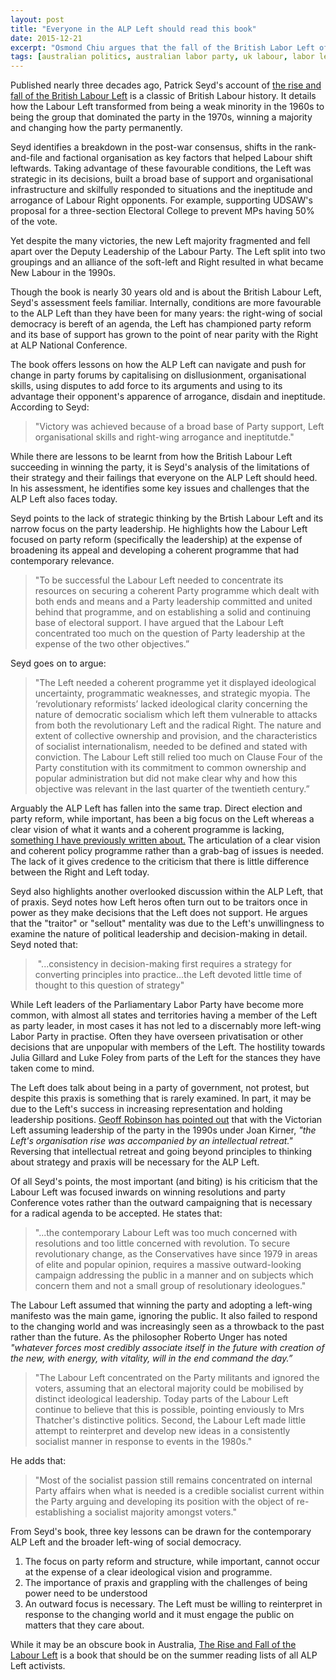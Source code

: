 ```yaml
---
layout: post
title: "Everyone in the ALP Left should read this book"
date: 2015-12-21
excerpt: "Osmond Chiu argues that the fall of the British Labor Left offers lessons."
tags: [australian politics, australian labor party, uk labour, labor left, socialism,]
---
```


Published nearly three decades ago, Patrick Seyd's account of <a href="http://www.palgrave.com/page/detail/the-rise-and-fall-of-the-labour-left-patrick-seyd/?sf1=barcode&amp;st1=9780333447475">the rise and fall of the British Labour Left</a> is a classic of British Labour history. It details how the Labour Left transformed from being a weak minority in the 1960s to being the group that dominated the party in the 1970s, winning a majority and changing how the party permanently.

Seyd identifies a breakdown in the post-war consensus, shifts in the rank-and-file and factional organisation as key factors that helped Labour shift leftwards. Taking advantage of these favourable conditions, the Left was strategic in its decisions, built a broad base of support and organisational infrastructure and skilfully responded to situations and the ineptitude and arrogance of Labour Right opponents. For example, supporting UDSAW's proposal for a three-section Electoral College to prevent MPs having 50% of the vote.

Yet despite the many victories, the new Left majority fragmented and fell apart over the Deputy Leadership of the Labour Party. The Left split into two groupings and an alliance of the soft-left and Right resulted in what became New Labour in the 1990s.

Though the book is nearly 30 years old and is about the British Labour Left, Seyd's assessment feels familiar. Internally, conditions are more favourable to the ALP Left than they have been for many years: the right-wing of social democracy is bereft of an agenda, the Left has championed party reform and its base of support has grown to the point of near parity with the Right at ALP National Conference.

The book offers lessons on how the ALP Left can navigate and push for change in party forums by capitalising on disllusionment, organisational skills, using disputes to add force to its arguments and using to its advantage their opponent's apparence of arrogance, disdain and ineptitude. According to Seyd:
<blockquote>"Victory was achieved because of a broad base of Party support, Left organisational skills and right-wing arrogance and ineptitutde."</blockquote>
While there are lessons to be learnt from how the British Labour Left succeeding in winning the party, it is Seyd's analysis of the limitations of their strategy and their failings that everyone on the ALP Left should heed. In his assessment, he identifies some key issues and challenges that the ALP Left also faces today.

Seyd points to the lack of strategic thinking by the Brtish Labour Left and its narrow focus on the party leadership. He highlights how the Labour Left focused on party reform (specifically the leadership) at the expense of broadening its appeal and developing a coherent programme that had contemporary relevance.
<blockquote>"To be successful the Labour Left needed to concentrate its resources on securing a coherent Party programme which dealt with both ends and means and a Party leadership committed and united behind that programme, and on establishing a solid and continuing base of electoral support. I have argued that the Labour Left concentrated too much on the question of Party leadership at the expense of the two other objectives.”</blockquote>
Seyd goes on to argue:
<blockquote>"The Left needed a coherent programme yet it displayed ideological uncertainty, programmatic weaknesses, and strategic myopia. The ‘revolutionary reformists’ lacked ideological clarity concerning the nature of democratic socialism which left them vulnerable to attacks from both the revolutionary Left and the radical Right. The nature and extent of collective ownership and provision, and the characteristics of socialist internationalism, needed to be defined and stated with conviction. The Labour Left still relied too much on Clause Four of the Party constitution with its commitment to common ownership and popular administration but did not make clear why and how this objective was relevant in the last quarter of the twentieth century.”</blockquote>
Arguably the ALP Left has fallen into the same trap. Direct election and party reform, while important, has been a big focus on the Left whereas a clear vision of what it wants and a coherent programme is lacking, <a href="https://agitateeducateopine.wordpress.com/2014/02/25/what-is-the-point-of-the-labor-left/">something I have previously written about.</a>&nbsp;The articulation of a clear vision and coherent policy programme rather than a grab-bag of issues is needed. The lack of it gives credence to the criticism that there is little difference between the Right and Left today.

Seyd also highlights another overlooked discussion within the ALP Left, that of praxis. Seyd notes how Left heros often turn out to be traitors once in power as they make decisions that the Left does not support. He argues that the "traitor" or "sellout" mentality was due to the Left's unwillingness to examine the nature of political leadership and decision-making in detail. Seyd noted that:
<blockquote>&nbsp;"...consistency in decision-making first requires a strategy for converting principles into practice...the Left devoted little time of thought to this question of strategy"</blockquote>
While Left leaders of the Parliamentary Labor Party have become more common, with almost all states and territories having a member of the Left as party leader, in most cases it has not led to a discernably more left-wing Labor Party in practise. Often they have overseen privatisation or other decisions that are unpopular with members of the Left. The hostility towards Julia Gillard and Luke Foley from parts of the Left for the stances they have taken come to mind.

The Left does talk about being in a party of government, not protest, but despite this praxis is something that is rarely examined. In part, it may be due to the Left's success in increasing representation and holding leadership positions. <a href="http://theconversation.com/joan-kirner-a-pioneering-leader-for-the-left-as-well-as-women-42639">Geoff Robinson has pointed out</a> that with the Victorian Left assuming leadership of the party in the 1990s under Joan Kirner, <i>"the Left's organisation rise was accompanied by an intellectual retreat."</i> Reversing that intellectual retreat and going beyond principles to thinking about strategy and praxis will be necessary for the ALP Left.

Of all Seyd's points, the most important (and biting) is his criticism that the Labour Left was focused inwards on winning resolutions and party Conference votes rather than the outward campaigning that is necessary for a radical agenda to be accepted. He states that:
<blockquote>"...the contemporary Labour Left was too much concerned with resolutions and too little concerned with revolution. To secure revolutionary change, as the Conservatives have since 1979 in areas of elite and popular opinion, requires a massive outward-looking campaign addressing the public in a manner and on subjects which concern them and not a small group of resolutionary ideologues."</blockquote>
The Labour Left assumed that winning the party and adopting a left-wing manifesto was the main game, ignoring the public. It also failed to respond to the changing world and was increasingly seen as a throwback to the past rather than the future. As the philosopher Roberto Unger has noted <i>"whatever forces most credibly associate itself in the future with creation of the new, with energy, with vitality, will in the end command the day.”</i>
<blockquote>"The Labour Left concentrated on the Party militants and ignored the voters, assuming that an electoral majority could be mobilised by distinct ideological leadership. Today parts of the Labour Left continue to believe that this is possible, pointing enviously to Mrs Thatcher's distinctive politics. Second, the Labour Left made little attempt to reinterpret and develop new ideas in a consistently socialist manner in response to events in the 1980s."</blockquote>
He adds that:
<blockquote>"Most of the socialist passion still remains concentrated on internal Party affairs when what is needed is a credible socialist current within the Party arguing and developing its position with the object of re-establishing a socialist majority amongst voters."</blockquote>
From Seyd's book, three key lessons can be drawn for the contemporary ALP Left and the broader left-wing of social democracy.
<ol>
	<li>The focus on party reform and structure, while important, cannot occur at the expense of a clear ideological vision and programme.</li>
	<li>The importance of praxis and grappling with the challenges of being power need to be understood</li>
	<li>An outward focus is necessary. The Left must be willing to reinterpret in response to the changing world and it must engage the public on matters that they care about.</li>
</ol>
While it may be an obscure book in Australia, <a href="http://www.palgrave.com/page/detail/the-rise-and-fall-of-the-labour-left-patrick-seyd/?sf1=barcode&amp;st1=9780333447475">The Rise and Fall of the Labour Left</a> is a book that should be on the summer reading lists of all ALP Left activists.
